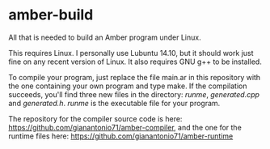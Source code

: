 # amber-build
All that is needed to build an Amber program under Linux.

This requires Linux. I personally use Lubuntu 14.10, but it should work just fine on any recent version of Linux. It also requires GNU g++ to be installed.

To compile your program, just replace the file main.ar in this repository with the one containing your own program and type make. If the compilation succeeds, you'll find three new files in the directory: *runme*, *generated.cpp* and *generated.h*. *runme* is the executable file for your program.

The repository for the compiler source code is here: https://github.com/gianantonio71/amber-compiler, and the one for the runtime files here: https://github.com/gianantonio71/amber-runtime
